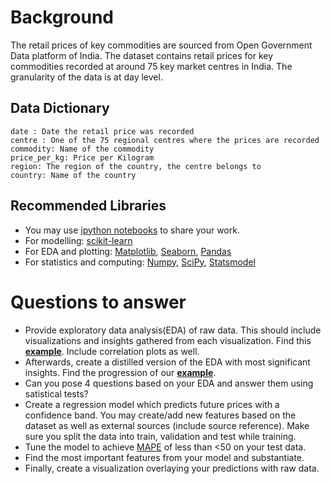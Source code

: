 # Background
The retail prices of key commodities are sourced from Open Government Data platform of India. The dataset contains retail prices for key commodities recorded at around 75 key market centres in India. The granularity of the data is at day level.

## Data Dictionary
```
date : Date the retail price was recorded
centre : One of the 75 regional centres where the prices are recorded
commodity: Name of the commodity
price_per_kg: Price per Kilogram
region: The region of the country, the centre belongs to
country: Name of the country
```
## Recommended Libraries
 - You may use [ipython notebooks](https://ipython.org/index.html) to share your work.
 - For modelling: [scikit-learn](http://scikit-learn.org)
 - For EDA and plotting: [Matplotlib](https://matplotlib.org/), [Seaborn](https://seaborn.pydata.org/), [Pandas](https://pandas.pydata.org/)
 - For statistics and computing: [Numpy](http://www.numpy.org/), [SciPy](https://www.scipy.org/), [Statsmodel](https://www.statsmodels.org/stable/index.html)

# Questions to answer
 - Provide exploratory data analysis(EDA) of raw data. This should include visualizations and insights gathered from each visualization. Find this **[example](https://bibinmjose.github.io/dsgramner/ipython_md/analysis.html)**. Include correlation plots as well.
 - Afterwards, create a distilled version of the EDA with most significant insights. Find the progression of our **[example](https://bibinmjose.github.io/dsgramner/)**.
 - Can you pose 4 questions based on your EDA and answer them using satistical tests?
 - Create a regression model which predicts future prices with a confidence band. You may create/add new features based on the dataset as well as external sources (include source reference). Make sure you split the data into train, validation and test while training.
 - Tune the model to achieve [MAPE](https://en.wikipedia.org/wiki/Mean_absolute_percentage_error) of less than <50 on your test data.
 - Find the most important features from your model and substantiate. 
 - Finally, create a visualization overlaying your predictions with raw data.
